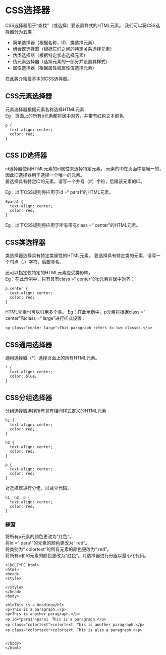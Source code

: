 # CSS选择器  
CSS选择器用于“查找”（或选择）要设置样式的HTML元素。 我们可以将CSS选择器分为五类：  
- 简单选择器（根据名称，ID，类选择元素）  
- 组合器选择器（根据它们之间的特定关系选择元素）  
- 伪类选择器（根据特定状态选择元素）  
- 伪元素选择器（选择元素的一部分并设置其样式）  
- 属性选择器（根据属性或属性值选择元素）  

在此將介紹最基本的CSS选择器。  
  
## CSS元素选择器    
元素选择器根据元素名称选择HTML元素  
Eg：页面上的所有p元素都将居中对齐，并带有红色文本颜色  
```
p {
  text-align: center;
  color: red;
}
```


## CSS ID选择器

id选择器使用HTML元素的id属性来选择特定元素。 
元素的ID在页面中是唯一的，因此ID选择器用于选择一个唯一的元素。  
要选择具有特定ID的元素，请写一个井号（#）字符，后跟该元素的ID。  


Eg：以下CSS规则将应用于id =“ para1”的HTML元素。 
```
#para1 {
  text-align: center;
  color: red;
}
```
Eg：以下CSS规则将应用于所有带有class =“ center”的HTML元素。
## CSS类选择器
类选择器选择具有特定类属性的HTML元素。 
要选择具有特定类的元素，请写一个句点（.）字符，后跟类名。  

还可以指定仅特定的HTML元素应受类影响。  
Eg：在此示例中，只有具有class =“ center”的p元素将居中对齐：
```
p.center {
  text-align: center;
  color: red;
}
```

HTML元素也可以引用多个类。
Eg：在此示例中，p元素将根据class =“ center”和class =“ large”进行样式设置：  
```
<p class="center large">This paragraph refers to two classes.</p>
```

## CSS通用选择器
通用选择器（*）选择页面上的所有HTML元素。
```
* {
  text-align: center;
  color: blue;
}
```

## CSS分组选择器
分组选择器选择所有具有相同样式定义的HTML元素
```
h1 {
  text-align: center;
  color: red;
}

h2 {
  text-align: center;
  color: red;
}

p {
  text-align: center;
  color: red;
}
```

对选择器进行分组，以减少代码。
```
h1, h2, p {
  text-align: center;
  color: red;
}
```


### 練習
将所有p元素的颜色更改为“红色”。  
将id =“ para1”的元素的颜色更改为“ red”。  
将类别为“ colortext”的所有元素的颜色更改为“ red”。  
将所有p和h1元素的颜色更改为“红色”。对选择器进行分组以最小化代码。  
```
<!DOCTYPE html>
<html>
<head>
<style>

</style>
</head>
<body>

<h1>This is a Heading</h1>
<p>This is a paragraph.</p>
<p>This is another paragraph.</p>
<p id="para1">para1　This is a paragraph.</p>
<p class="colortext">colortext　This is another paragraph.</p>
<p class="colortext">colortext　This is also a paragraph.</p>


</body>
</html>


```
